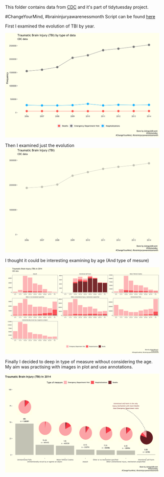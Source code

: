 This folder contains data from [CDC](https://www.cdc.gov/traumaticbraininjury/pdf/TBI-Surveillance-Report-FINAL_508.pdf) and it's part of tidytuesday project.

#ChangeYourMind, #braininjuryawarenessmonth
Script can be found [here](https://github.com/AnguloB/Tidytuesday/blob/master/2020_13_TraumaticBrainInjuty/TBI.R)

First I examined the evolution of TBI by year.

![Week132020_1](https://github.com/AnguloB/Tidytuesday/blob/master/2020_13_TraumaticBrainInjuty/EvolutionTypeYear.png)

Then I examined just the evolution 
![Week132020_2](https://github.com/AnguloB/Tidytuesday/blob/master/2020_13_TraumaticBrainInjuty/Evolution.png)

I thought it could be interesting examining  by age (And type of mesure)

![Week132020_3](https://github.com/AnguloB/Tidytuesday/blob/master/2020_13_TraumaticBrainInjuty/ByAge.png)

Finally I decided to deep in type of measure without considering the age. My aim was practising with images in plot and use annotations. 


![Week132020_4](https://github.com/AnguloB/Tidytuesday/blob/master/2020_13_TraumaticBrainInjuty/TBIbyMeasure.png)



